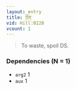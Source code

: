```yaml
---
layout: entry
title: གྲོན་
vid: Hill:0228
vcount: 1
---
```

> To waste, spoil DS\.


### Dependencies (N = 1)
* `arg2` 1
* `aux` 1
